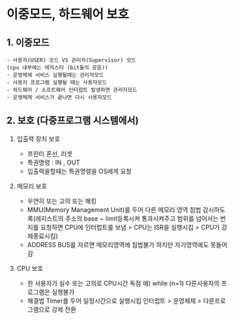 # 이중모드, 하드웨어 보호

## 1. 이중모드 
    - 사용자(USER) 모드 VS 관리자(Supervisor) 모드
    (cpu 내부에는 레지스터 (bit들의 모음))
    - 운영체제 서비스 실행될때는 관리자모드
    - 사용자 프로그램 실행될 때는 사용자모드
    - 하드웨어 / 소프트웨어 인터럽트 발생하면 관리자모드
    - 운영체제 서비스가 끝나면 다시 사용자모드

## 2. 보호  (다중프로그램 시스템에서)
    
1. 입출력 장치 보호
    - 프린터 혼선, 리셋
    - 특권명령 : IN , OUT 
    - 입출력을할때는 특권명령을 OS에게 요청

2. 메모리 보호
    - 우연히 또는 고의 또는 해킹
    - MMU(Memory Management Unit)를 두어 다른 메모리 영역 
      침범 감시하도록(레지스트의 주소의 base ~ limit등록시켜 통과시켜주고 범위를 넘어서는 번지를 요청하면 CPU에 인터럽트를 보냄 > CPU는 ISR을 실행시킴 > CPU가 강제종료시킴)
    - ADDRESS BUS를 자르면 메모리영역에 침법불가
      하지만 자기영역에도 못들어감
      
3. CPU 보호
    - 한 사용자가 실수 또는 고의로 CPU시간 독점
      예) while (n=1)
      다른사용자의 프로그램은 실행불가
    - 해결법
      Timer를 두어 일정시간으로 실행시킴
      인터럽트 > 운영체제 > 다른프로그램으로 강제 전환
